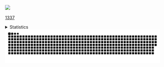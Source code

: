 <img src="https://komarev.com/ghpvc/?username=RadonCoding&label=Visitor%20count&style=for-the-badge&color=ffffff" width="150"/>

[1337](https://radoncoding.github.io/)

<details>
  <summary>Statistics</summary>
  <br/>
  <div>
    <img src="https://github-readme-stats.vercel.app/api?username=RadonCoding&theme=dracula&show_icons=true&hide_border=true&count_private=true" width="400"/>
    <br/>
    <img src="https://github-readme-streak-stats.herokuapp.com/?user=RadonCoding&theme=dracula&hide_border=true" width="400"/>
    <br/>
    <img src="https://github-readme-stats.vercel.app/api/top-langs/?username=RadonCoding&theme=dracula&show_icons=true&hide_border=true&layout=compact" width="400"/>
  </div>
</details>

<img src="https://raw.githubusercontent.com/RadonCoding/RadonCoding/output/github-contribution-grid-snake-dark.svg#gh-dark-mode-only" />
